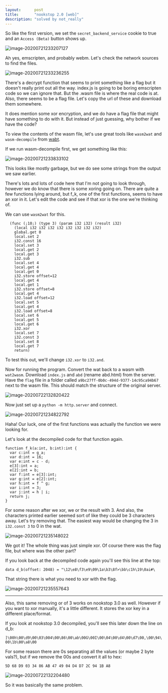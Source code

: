 ```yaml
---
layout:      post
title:       "nookstop 2.0 [web]"
description: "solved by not_really"
---
```


So like the first version, we set the `secret_backend_service` cookie to true and an `Access (Beta)` button shows up.

![image-20200721233207127](/img/uiuctf2020/image-20200721233207127.png)

Ah yes, emscripten, and probably webm. Let's check the network sources to find the files.

![image-20200721233236255](/img/uiuctf2020/image-20200721233236255.png)

There's a decrypt function that seems to print something like a flag but it doesn't really print out all the way. index.js is going to be boring emscripten code so we can ignore that. But the .wasm file is where the real code is at. Also, there seems to be a flag file. Let's copy the url of these and download them somewhere.

It does mention some xor encryption, and we do have a flag file that might have something to do with it. But instead of just guessing, why bother if we have the code?

To view the contents of the wasm file, let's use great tools like `wasm2wat` and `wasm-decompile` from [wabt](https://github.com/WebAssembly/wabt).

If we run wasm-decompile first, we get something like this:

![image-20200721233833102](/img/uiuctf2020/image-20200721233833102.png)

This looks like mostly garbage, but we do see some strings from the output we saw earlier.

There's lots and lots of code here that I'm not going to look through, however we do know that there is some xoring going on. There are quite a few functions lying around, but f_k, one of the first functions, seems to have an xor in it. Let's edit the code and see if that xor is the one we're thinking of.

We can use `wasm2wat` for this.

```
  (func (;10;) (type 3) (param i32 i32) (result i32)
    (local i32 i32 i32 i32 i32 i32 i32 i32)
    global.get 0
    local.set 2
    i32.const 16
    local.set 3
    local.get 2
    local.get 3
    i32.sub
    local.set 4
    local.get 4
    local.get 0
    i32.store offset=12
    local.get 4
    local.get 1
    i32.store offset=8
    local.get 4
    i32.load offset=12
    local.set 5
    local.get 4
    i32.load offset=8
    local.set 6
    local.get 5
    local.get 6
    i32.xor
    local.set 7
    i32.const 3
    local.set 8
    local.get 7
    return)
```

To test this out, we'll change `i32.xor` to `i32.and`.

Now for running the program. Convert the wat back to a wasm with `wat2wasm`. Download `index.js` and `abd` (rename abd.html) from the server. Have the `flag` file in a folder called `a9bc27ff-0b0c-494d-9377-14c95ca94b67` next to the wasm file. This should match the structure of the original server.

![image-20200722132820422](/img/uiuctf2020/image-20200722132820422.png)

Now just set up a `python -m http.server` and connect.

![image-20200721234822792](/img/uiuctf2020/image-20200721234822792.png)

Haha! Our luck, one of the first functions was actually the function we were looking for.

Let's look at the decompiled code for that function again.

```
function f_k(a:int, b:int):int {
  var c:int = g_a;
  var d:int = 16;
  var e:int = c - d;
  e[3]:int = a;
  e[2]:int = b;
  var f:int = e[3]:int;
  var g:int = e[2]:int;
  var h:int = f ^ g;
  var i:int = 3;
  var j:int = h | i;
  return j;
}
```

For some reason after we xor, we or the result with 3. And also, the characters printed earlier seemed sort of like they could be 3 characters away. Let's try removing that. The easiest way would be changing the 3 in `i32.const 3` to 0 in the wat.

![image-20200721235148022](/img/uiuctf2020/image-20200721235148022.png)

We got it! The whole thing was just simple xor. Of course there was the flag file, but where was the other part?

If you look back at the decompiled code again you'll see this line at the top:

`data d_b(offset: 2048) = "\12\e8\f3\e9\09\1a\b3\8f>\bb\c1h\19\0ai#\`

That string there is what you need to xor with the flag.

![image-20200721235557643](/img/uiuctf2020/image-20200721235557643.png)

---

Also, this same removing or of 3 works on nookstop 3.0 as well. However if you want to xor manually, it's a little different. It stores the xor key in a different place/format.

If you look at nookstop 3.0 decompiled, you'll see this later down the line on d_b:

`]\00h\00\d9\00\03\004\00\86\00\ab\00G\00I\00\04\00\d4\00\d7\00,\00\94\00\1b\00\a8\00`

For some reason there are 0s separating all the values (or maybe 2 byte vals?), but if we remove the 00s and convert it all to hex:

`5D 68 D9 03 34 86 AB 47 49 04 D4 D7 2C 94 1B A8`

![image-20200722132204480](/img/uiuctf2020/image-20200722132204480.png)

So it was basically the same problem.
